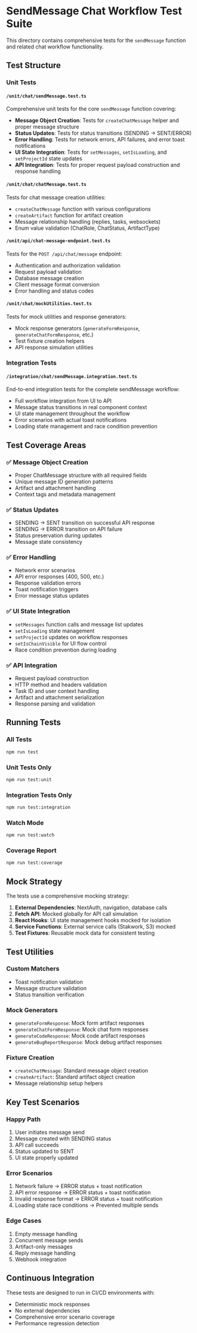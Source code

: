 # SendMessage Chat Workflow Test Suite

This directory contains comprehensive tests for the `sendMessage` function and related chat workflow functionality.

## Test Structure

### Unit Tests

#### `/unit/chat/sendMessage.test.ts`
Comprehensive unit tests for the core `sendMessage` function covering:
- **Message Object Creation**: Tests for `createChatMessage` helper and proper message structure
- **Status Updates**: Tests for status transitions (SENDING → SENT/ERROR)
- **Error Handling**: Tests for network errors, API failures, and error toast notifications
- **UI State Integration**: Tests for `setMessages`, `setIsLoading`, and `setProjectId` state updates
- **API Integration**: Tests for proper request payload construction and response handling

#### `/unit/chat/chatMessage.test.ts`
Tests for chat message creation utilities:
- `createChatMessage` function with various configurations
- `createArtifact` function for artifact creation
- Message relationship handling (replies, tasks, websockets)
- Enum value validation (ChatRole, ChatStatus, ArtifactType)

#### `/unit/api/chat-message-endpoint.test.ts`
Tests for the `POST /api/chat/message` endpoint:
- Authentication and authorization validation
- Request payload validation
- Database message creation
- Client message format conversion
- Error handling and status codes

#### `/unit/chat/mockUtilities.test.ts`
Tests for mock utilities and response generators:
- Mock response generators (`generateFormResponse`, `generateChatFormResponse`, etc.)
- Test fixture creation helpers
- API response simulation utilities

### Integration Tests

#### `/integration/chat/sendMessage.integration.test.ts`
End-to-end integration tests for the complete sendMessage workflow:
- Full workflow integration from UI to API
- Message status transitions in real component context
- UI state management throughout the workflow
- Error scenarios with actual toast notifications
- Loading state management and race condition prevention

## Test Coverage Areas

### ✅ Message Object Creation
- Proper ChatMessage structure with all required fields
- Unique message ID generation patterns
- Artifact and attachment handling
- Context tags and metadata management

### ✅ Status Updates
- SENDING → SENT transition on successful API response
- SENDING → ERROR transition on API failure
- Status preservation during updates
- Message state consistency

### ✅ Error Handling
- Network error scenarios
- API error responses (400, 500, etc.)
- Response validation errors
- Toast notification triggers
- Error message status updates

### ✅ UI State Integration
- `setMessages` function calls and message list updates
- `setIsLoading` state management
- `setProjectId` updates on workflow responses
- `setIsChainVisible` for UI flow control
- Race condition prevention during loading

### ✅ API Integration
- Request payload construction
- HTTP method and headers validation
- Task ID and user context handling
- Artifact and attachment serialization
- Response parsing and validation

## Running Tests

### All Tests
```bash
npm run test
```

### Unit Tests Only
```bash
npm run test:unit
```

### Integration Tests Only
```bash
npm run test:integration
```

### Watch Mode
```bash
npm run test:watch
```

### Coverage Report
```bash
npm run test:coverage
```

## Mock Strategy

The tests use a comprehensive mocking strategy:

1. **External Dependencies**: NextAuth, navigation, database calls
2. **Fetch API**: Mocked globally for API call simulation
3. **React Hooks**: UI state management hooks mocked for isolation
4. **Service Functions**: External service calls (Stakwork, S3) mocked
5. **Test Fixtures**: Reusable mock data for consistent testing

## Test Utilities

### Custom Matchers
- Toast notification validation
- Message structure validation
- Status transition verification

### Mock Generators
- `generateFormResponse`: Mock form artifact responses
- `generateChatFormResponse`: Mock chat form responses
- `generateCodeResponse`: Mock code artifact responses
- `generateBugReportResponse`: Mock debug artifact responses

### Fixture Creation
- `createChatMessage`: Standard message object creation
- `createArtifact`: Standard artifact object creation
- Message relationship setup helpers

## Key Test Scenarios

### Happy Path
1. User initiates message send
2. Message created with SENDING status
3. API call succeeds
4. Status updated to SENT
5. UI state properly updated

### Error Scenarios
1. Network failure → ERROR status + toast notification
2. API error response → ERROR status + toast notification
3. Invalid response format → ERROR status + toast notification
4. Loading state race conditions → Prevented multiple sends

### Edge Cases
1. Empty message handling
2. Concurrent message sends
3. Artifact-only messages
4. Reply message handling
5. Webhook integration

## Continuous Integration

These tests are designed to run in CI/CD environments with:
- Deterministic mock responses
- No external dependencies
- Comprehensive error scenario coverage
- Performance regression detection